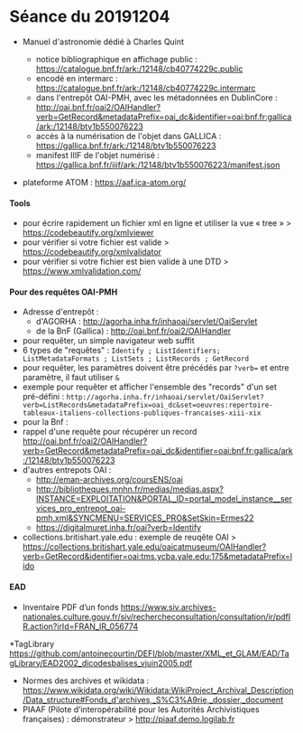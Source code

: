 # Séance du 20191204

* Manuel d'astronomie dédié à Charles Quint 
	* notice bibliographique en affichage public : https://catalogue.bnf.fr/ark:/12148/cb40774229c.public
	* encodé en intermarc : https://catalogue.bnf.fr/ark:/12148/cb40774229c.intermarc
	* dans l'entrepôt OAI-PMH, avec les métadonnées en DublinCore : http://oai.bnf.fr/oai2/OAIHandler?verb=GetRecord&metadataPrefix=oai_dc&identifier=oai:bnf.fr:gallica/ark:/12148/btv1b550076223
	* accès à la numérisation de l'objet dans GALLICA : https://gallica.bnf.fr/ark:/12148/btv1b550076223	
	* manifest IIIF de l'objet numérisé : https://gallica.bnf.fr/iiif/ark:/12148/btv1b550076223/manifest.json

* plateforme ATOM : https://aaf.ica-atom.org/


#### Tools
* pour écrire rapidement un fichier xml en ligne et utiliser la vue « tree » > https://codebeautify.org/xmlviewer
* pour vérifier si votre fichier est valide > https://codebeautify.org/xmlvalidator
* pour vérifier si votre fichier est bien valide à une DTD > https://www.xmlvalidation.com/


#### Pour des requêtes OAI-PMH
* Adresse d'entrepôt : 
  * d'AGORHA : http://agorha.inha.fr/inhaoai/servlet/OaiServlet
  * de la BnF (Gallica) : http://oai.bnf.fr/oai2/OAIHandler
* pour requêter, un simple navigateur web suffit 
* 6 types de "requêtes" : `Identify ; ListIdentifiers; ListMetadataFormats ; ListSets ; ListRecords ; GetRecord`
* pour requêter, les paramètres doivent être précédés par `?verb=` et entre paramètre, il faut utiliser `&`
* exemple pour requêter et afficher l'ensemble des "records" d'un set pré-défini : `http://agorha.inha.fr/inhaoai/servlet/OaiServlet?verb=ListRecords&metadataPrefix=oai_dc&set=oeuvres:repertoire-tableaux-italiens-collections-publiques-francaises-xiii-xix`
* pour la Bnf :
 * rappel d'une requête pour récupérer un record 
 http://oai.bnf.fr/oai2/OAIHandler?verb=GetRecord&metadataPrefix=oai_dc&identifier=oai:bnf.fr:gallica/ark:/12148/btv1b550076223
 * d'autres entrepots OAI : 
   * http://eman-archives.org/coursENS/oai
   * http://bibliotheques.mnhn.fr/medias/medias.aspx?INSTANCE=EXPLOITATION&PORTAL_ID=portal_model_instance__services_pro_entrepot_oai-pmh.xml&SYNCMENU=SERVICES_PRO&SetSkin=Ermes22
	* https://digitalmuret.inha.fr/oai?verb=Identify
* collections.britishart.yale.edu : exemple de reuqête OAI > https://collections.britishart.yale.edu/oaicatmuseum/OAIHandler?verb=GetRecord&identifier=oai:tms.ycba.yale.edu:175&metadataPrefix=lido   

#### EAD

* Inventaire PDF d’un fonds 
https://www.siv.archives-nationales.culture.gouv.fr/siv/rechercheconsultation/consultation/ir/pdfIR.action?irId=FRAN_IR_056774 

*TagLibrary
https://github.com/antoinecourtin/DEFI/blob/master/XML_et_GLAM/EAD/TagLibrary/EAD2002_dicodesbalises_vjuin2005.pdf

* Normes des archives et wikidata : https://www.wikidata.org/wiki/Wikidata:WikiProject_Archival_Description/Data_structure#Fonds_d'archives,_S%C3%A9rie,_dossier,_document 
* PIAAF (Pilote d’interopérabilité pour les Autorités Archivistiques françaises) : démonstrateur > http://piaaf.demo.logilab.fr
